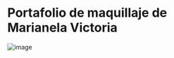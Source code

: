 # Portafolio de maquillaje de Marianela Victoria
![image](https://github.com/jlonuz/ma-makeup-portfolio/assets/20929382/9f51d0f6-5206-4b32-903d-0e3b2954b36b)

